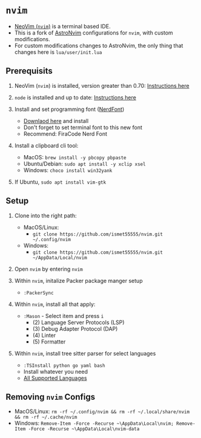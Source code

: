 # `nvim`

- [NeoVim (`nvim`)](https://neovim.io/) is a terminal based IDE.
- This is a fork of [AstroNvim](https://github.com/AstroNvim/AstroNvim) configurations for `nvim`,
with custom modifications.
- For custom modifications changes to AstroNvim, the only thing that changes here is `lua/user/init.lua`


## Prerequisits

1. NeoVim (`nvim`) is installed, version greater than 0.70: [Instructions here](https://github.com/neovim/neovim/wiki/Installing-Neovim)

2. `node` is installed and up to date: [Instructions here](https://nodejs.org/en/)

3. Install and set programming font ([NerdFont](https://www.nerdfonts.com/))
     - [Downlaod here](https://www.nerdfonts.com/font-downloads) and install
     - Don't forget to set terminal font to this new font
     - Recommend: FiraCode Nerd Font
     
4. Install a clipboard cli tool:
    - MacOS: `brew install -y pbcopy pbpaste`
    - Ubuntu/Debian: `sudo apt install -y xclip xsel`
    - Windows: `choco install win32yank`

4. If Ubuntu, `sudo apt install vim-gtk`


## Setup

1. Clone into the right path:
    - MacOS/Linux:
		- `git clone https://github.com/ismet55555/nvim.git ~/.config/nvim`
    - Windows:
		- `git clone https://github.com/ismet55555/nvim.git ~/AppData/Local/nvim`

2. Open `nvim` by entering `nvim`

3. Within `nvim`, initalize Packer package manger setup
	- `:PackerSync`

3. Within `nvim`, install all that apply:
	- `:Mason` - Select item and press `i`
		- (2) Language Server Protocols (LSP)
		- (3) Debug Adapter Protocol (DAP)
		- (4) Linter
		- (5) Formatter

4. Within `nvim`, install tree sitter parser for select languages
	- `:TSInstall python go yaml bash`
	- Install whatever you need
	- [All Supported Languages](https://github.com/nvim-treesitter/nvim-treesitter#supported-languages)

## Removing `nvim` Configs

- MacOS/Linux: `rm -rf ~/.config/nvim && rm -rf ~/.local/share/nvim && rm -rf ~/.cache/nvim`
- Windows: `Remove-Item -Force -Recurse ~\AppData\Local\nvim; Remove-Item -Force -Recurse ~\AppData\Local\nvim-data`
